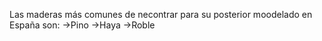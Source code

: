 Las maderas más comunes de necontrar para su posterior moodelado en España son:
->Pino
->Haya
->Roble
